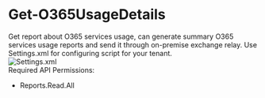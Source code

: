# Get-O365UsageDetails
Get report about O365 services usage, can generate summary O365 services usage reports and send it through on-premise exchange relay.
Use Settings.xml for configuring script for your tenant.  
![Settings.xml](https://github.com/Cypher-Skif/Get-O365UsageDetails/blob/main/Pictures/Settings.png)  
Required API Permissions:
- Reports.Read.All

